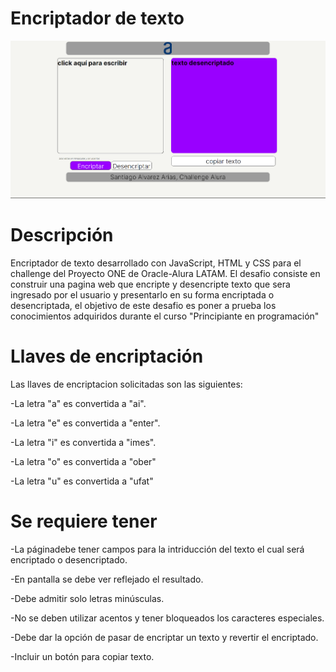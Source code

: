<h1> Encriptador de texto</h1>
<img width="900px" heigth="800px" src="./IMG/Img-encriptador.png">
<h1>Descripción</h1>
<p>Encriptador de texto desarrollado con JavaScript, HTML y CSS para el challenge del Proyecto ONE de Oracle-Alura LATAM.
El desafio consiste en construir una pagina web que encripte y desencripte texto que sera ingresado por el usuario y presentarlo en su forma encriptada o desencriptada, el objetivo de este desafio es poner a prueba los conocimientos adquiridos durante el curso "Principiante en programación"</p>
<h1>Llaves de encriptación</h1>
<p>Las llaves de encriptacion solicitadas son las siguientes:

-La letra "a" es convertida a "ai".

-La letra "e" es convertida a "enter".

-La letra "i" es convertida a "imes".

-La letra "o" es convertida a "ober"

-La letra "u" es convertida a "ufat"</p>
<h1>Se requiere tener</h1>
<p>
  -La páginadebe tener campos para la intriducción del texto el cual será encriptado o desencriptado.
  
  -En pantalla se debe ver reflejado el resultado.

  -Debe admitir solo letras minúsculas.

  -No se deben utilizar acentos y tener bloqueados los caracteres especiales.

  -Debe dar la opción de pasar de encriptar un texto y revertir el encriptado.

  -Incluir un botón para copiar texto.
</p>

